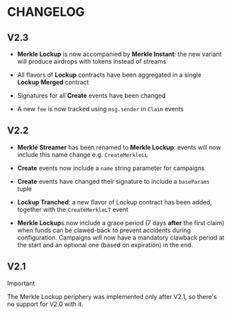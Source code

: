 # CHANGELOG

## V2.3

- **Merkle Lockup** is now accompanied by **Merkle Instant**: the new variant will produce airdrops with tokens instead
  of streams

- All flavors of **Lockup** contracts have been aggregated in a single **Lockup Merged** contract

- Signatures for all **Create** events have been changed

- A new `fee` is now tracked using `msg.sender` in `Claim` events

## V2.2

- **Merkle Streamer** has been renamed to **Merkle Lockup**: events will now include this name change e.g.
  `CreateMerkleLL`

- **Create** events now include a `name` string parameter for campaigns

- **Create** events have changed their signature to include a `baseParams` tuple

- **Lockup Tranched**: a new flavor of Lockup contract has been added, together with the `CreateMerkleLT` event

- **Merkle Lockup**s now include a grace period (7 days **after** the first claim) when funds can be clawed-back to
  prevent accidents during configuration. Campaigns will now have a mandatory clawback period at the start and an
  optional one (based on expiration) in the end.

## V2.1

> [!IMPORTANT]  
> The Merkle Lockup periphery was implemented only after V2.1, so there's no support for V2.0 with it.
